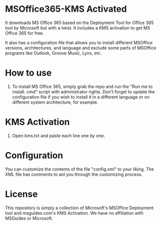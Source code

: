 # MSOffice365-KMS Activated
It downloads MS Office 365 based on the Deployment Tool for Office 365 tool by Microsoft but with a twist. It includes a KMS activation to get MS Office 365 for free.

It also has a configuration file that allows you to install different MSOffice versions, architectures, and language and exclude some parts of MSOffice programs like Outlook, Groove Music, Lynx, etc.

# How to use
1. To install MS Office 365, simply grab the repo and run the "Run me to install. cmd" script with administrator rights.
Don't forget to update the configuration file if you wish to install it in a different language or on different system architecture, for example. 


# KMS Activation
1. Open kms.txt and paste each line one by one.

# Configuration
You can customize the contents of the file "config.xml" to your liking. 
The XML file has comments to aid you through the customizing process. 

# License
This repository is simply a collection of Microsoft's MSOffice Deployment tool and msguides.com's KMS Activation.
We have no affiliation with MSGuides or Microsoft. 
